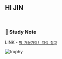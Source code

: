 ## HI JIN

<br>

### 📓 Study Note
 LINK - [`꽉 채울거야! 지식 창고`](https://www.notion.so/secretj/c209618d65334d2c898303203d9aac0c?pvs=4)




![trophy](https://github-profile-trophy.vercel.app/?username=secretj)
 

